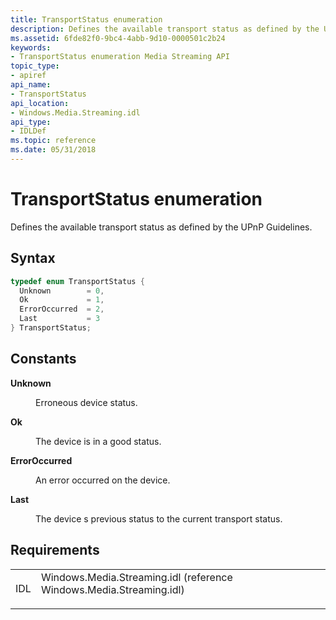 ```yaml
---
title: TransportStatus enumeration
description: Defines the available transport status as defined by the UPnP Guidelines.
ms.assetid: 6fde82f0-9bc4-4abb-9d10-0000501c2b24
keywords:
- TransportStatus enumeration Media Streaming API
topic_type:
- apiref
api_name:
- TransportStatus
api_location:
- Windows.Media.Streaming.idl
api_type:
- IDLDef
ms.topic: reference
ms.date: 05/31/2018
---
```


# TransportStatus enumeration

Defines the available transport status as defined by the UPnP Guidelines.

## Syntax


```C++
typedef enum TransportStatus { 
  Unknown        = 0,
  Ok             = 1,
  ErrorOccurred  = 2,
  Last           = 3
} TransportStatus;
```



## Constants

<dl> <dt>

<span id="Unknown"></span><span id="unknown"></span><span id="UNKNOWN"></span>**Unknown**
</dt> <dd>

Erroneous device status.

</dd> <dt>

<span id="Ok"></span><span id="ok"></span><span id="OK"></span>**Ok**
</dt> <dd>

The device is in a good status.

</dd> <dt>

<span id="ErrorOccurred"></span><span id="erroroccurred"></span><span id="ERROROCCURRED"></span>**ErrorOccurred**
</dt> <dd>

An error occurred on the device.

</dd> <dt>

<span id="Last"></span><span id="last"></span><span id="LAST"></span>**Last**
</dt> <dd>

The device s previous status to the current transport status.

</dd> </dl>

## Requirements



|                |                                                                                                                                                |
|----------------|------------------------------------------------------------------------------------------------------------------------------------------------|
| IDL<br/> | <dl> <dt>Windows.Media.Streaming.idl (reference Windows.Media.Streaming.idl)</dt> </dl> |



 

 





